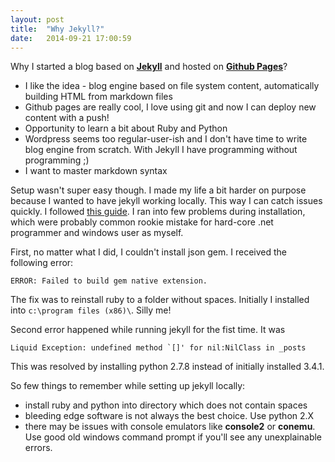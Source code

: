 ```yaml
---
layout: post
title:  "Why Jekyll?"
date:   2014-09-21 17:00:59
---
```


Why I started a blog based on [__Jekyll__](http://jekyllrb.com/) and hosted on [__Github Pages__](https://pages.github.com/)?

* I like the idea - blog engine based on file system content, automatically building HTML from markdown files
* Github pages are really cool, I love using git and now I can deploy new content with a push!
* Opportunity to learn a bit about Ruby and Python
* Wordpress seems too regular-user-ish and I don't have time to write blog engine from scratch. With Jekyll I have programming without programming ;)
* I want to master markdown syntax

Setup wasn't super easy though. I made my life a bit harder on purpose because I wanted to have jekyll working locally. This way I can catch issues quickly. I followed [this guide](https://help.github.com/articles/using-jekyll-with-pages). I ran into few problems during installation, which were probably common rookie mistake for hard-core .net programmer and windows user as myself.

First, no matter what I did, I couldn't install json gem. I received the following error:

`ERROR: Failed to build gem native extension.`

The fix was to reinstall ruby to a folder without spaces. Initially I installed into `c:\program files (x86)\`. Silly me!

Second error happened while running jekyll for the fist time. It was

``Liquid Exception: undefined method `[]' for nil:NilClass in _posts``

This was resolved by installing python 2.7.8 instead of initially installed 3.4.1.

So few things to remember while setting up jekyll locally:

* install ruby and python into directory which does not contain spaces
* bleeding edge software is not always the best choice. Use python 2.X
* there may be issues with console emulators like __console2__ or __conemu__. Use good old windows command prompt if you'll see any unexplainable errors.
